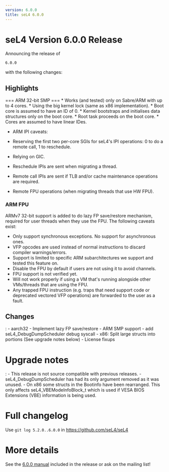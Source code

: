 ```yaml
---
version: 6.0.0
title: seL4 6.0.0
---
```

# seL4 Version 6.0.0 Release
 Announcing the release of
```seL4
6.0.0
```
with the following changes:

## Highlights
 === ARM 32-bit SMP === \* Works (and tested) only on
Sabre/ARM with up to 4 cores. \* Using the big kernel lock (same as x86
implementation). \* Boot core is assumed to have an ID of 0. \* Kernel
bootstraps and initialises data structures only on the boot core. \*
Root task proceeds on the boot core. \* Cores are assumed to have linear
IDes.

-   ARM IPI caveats:

  -   Reserving the first two per-core SGIs for seL4's IPI operations: 0
      to do a remote call, 1 to reschedule.
  -   Relying on GIC.
  -   Reschedule IPIs are sent when migrating a thread.
  -   Remote call IPIs are sent if TLB and/or cache maintenance
      operations are required.
  -   Remote FPU operations (when migrating threads that use HW FPU).

### ARM FPU
 ARMv7 32-bit support is added to do lazy FP save/restore
mechanism, required for user threads when they use the FPU. The
following caveats exist:

  -   Only support synchronous exceptions. No support for
      asynchronous ones.
  -   VFP opcodes are used instead of normal instructions to discard
      compiler warnings/errors.
  -   Support is limited to specific ARM subarchitectures we support and
      tested this feature on.
  -   Disable the FPU by default if users are not using it to
      avoid channels.
  -   FPU support is not verified yet.
  -   Will not work properly if using a VM that's running alongside
      other VMs/threads that are using the FPU.
  -   Any trapped FPU instruction (e.g. traps that need support code or
      deprecated vectored VFP operations) are forwarded to the user as
      a fault.

## Changes


:   -   aarch32 - Implement lazy FP save/restore
    -   ARM SMP support
    -   add seL4_DebugDumpScheduler debug syscall
    -   x86: Split large structs into portions (See upgrade notes below)
    -   License fixups

# Upgrade notes


:   -   This release is not source compatible with previous releases.
    -   seL4_DebugDumpScheduler has had its only argument removed as it
        was unused.
    -   On x86 some structs in the Bootinfo have been rearranged. This
        only affects seL4_VBEModeInfoBlock_t which is used if VESA
        BIOS Extensions (VBE) information is being used.

# Full changelog
 Use `git log 5.2.0..6.0.0` in
<https://github.com/seL4/seL4>

# More details
 See the
[6.0.0 manual](http://sel4.systems/Info/Docs/seL4-manual-6.0.0.pdf) included in the release or ask on the mailing list!
